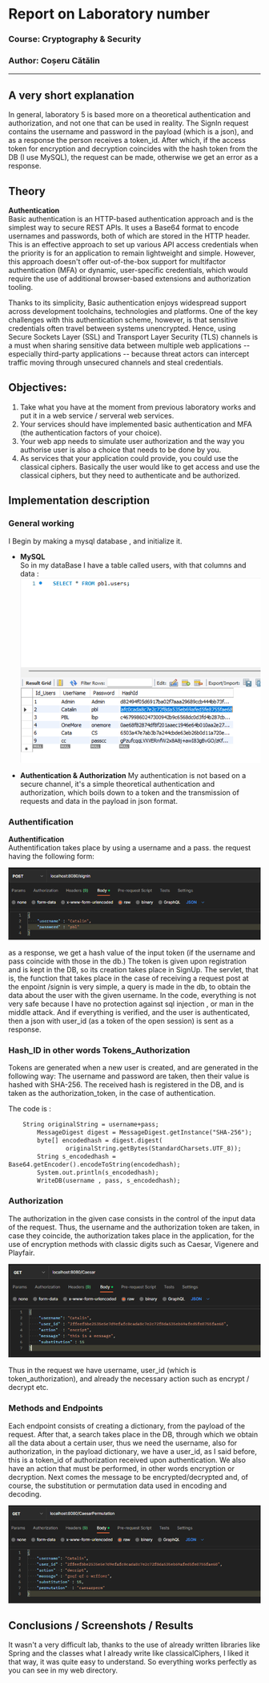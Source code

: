 # Report on Laboratory number 

### Course: Cryptography & Security
### Author: Coșeru Cătălin

----

## A very short explanation
In general, laboratory 5 is based more on a theoretical authentication and authorization, and not one that can be used in reality. The SignIn request contains the username and password in the payload (which is a json), and as a response the person receives a token_id. After which, if the access token for encryption and decryption coincides with the hash token from the DB (I use MySQL), the request can be made, otherwise we get an error as a response.
## Theory
**Authentication**\
Basic authentication is an HTTP-based authentication approach and is the simplest way to secure REST APIs. It uses a Base64 format to encode usernames and passwords, both of which are stored in the HTTP header. This is an effective approach to set up various API access credentials when the priority is for an application to remain lightweight and simple. However, this approach doesn't offer out-of-the-box support for multifactor authentication (MFA) or dynamic, user-specific credentials, which would require the use of additional browser-based extensions and authorization tooling.

Thanks to its simplicity, Basic authentication enjoys widespread support across development toolchains, technologies and platforms. One of the key challenges with this authentication scheme, however, is that sensitive credentials often travel between systems unencrypted. Hence, using Secure Sockets Layer (SSL) and Transport Layer Security (TLS) channels is a must when sharing sensitive data between multiple web applications -- especially third-party applications -- because threat actors can intercept traffic moving through unsecured channels and steal credentials.

## Objectives:
1. Take what you have at the moment from previous laboratory works and put it in a web service / serveral web services.
2. Your services should have implemented basic authentication and MFA (the authentication factors of your choice).
3. Your web app needs to simulate user authorization and the way you authorise user is also a choice that needs to be done by you.
4. As services that your application could provide, you could use the classical ciphers. Basically the user would like to get access and use the classical ciphers, but they need to authenticate and be authorized.

## Implementation description

### General working

I Begin by making a mysql database , and initialize it.

* **MySQL**\
    So in my dataBase I have a table called users, with that columns and data :
  ![img.png](../Images_Screens/img_2.png)


* **Authentication & Authorization**
  My authentication is not based on a secure channel, it's a simple theoretical authentication and authorization, which boils down to a token and the transmission of requests and data in the payload in json format.

### Authentification

**Authentification**\
Authentification takes place by using a username and a pass. the request having the following form:

![img.png](../Images_Screens/img_3.png)

as a response, we get a hash value of the input token (if the username and pass coincide with those in the db.) The token is given upon registration and is kept in the DB, so its creation takes place in SignUp. 
The servlet, that is, the function that takes place in the case of receiving a request post at the enpoint /signin is very simple, a query is made in the db, to obtain the data about the user with the given username. 
In the code, everything is not very safe because I have no protection against sql injection , or man in the middle attack. 
And if everything is verified, and the user is authenticated, then a json with user_id (as a token of the open session) is sent as a response.

### Hash_ID in other words Tokens_Authorization

Tokens are generated when a new user is created, and are generated in the following way:
The username and password are taken, then their value is hashed with SHA-256. The received hash is registered in the DB, and is taken as the authorization_token, in the case of authentication.

The code is :
```
    String originalString = username+pass;
		MessageDigest digest = MessageDigest.getInstance("SHA-256");
		byte[] encodedhash = digest.digest(
				originalString.getBytes(StandardCharsets.UTF_8));
		String s_encodedhash = Base64.getEncoder().encodeToString(encodedhash);
		System.out.println(s_encodedhash);
		WriteDB(username , pass, s_encodedhash);
```

### Authorization 

The authorization in the given case consists in the control of the input data of the request. Thus, the username and the authorization token are taken, in case they coincide, the authorization takes place in the application, for the use of encryption methods with classic digits such as Caesar, Vigenere and Playfair.
    
![img.png](../Images_Screens/img_4.png)

Thus in the request we have username, user_id (which is token_authorization), and already the necessary action such as encrypt / decrypt etc.



### Methods and Endpoints

Each endpoint consists of creating a dictionary, from the payload of the request. After that, a search takes place in the DB, through which we obtain all the data about a certain user, thus we need the username, also for authorization, in the payload dictionary, we have a user_id, as I said before, this is a token_id of authorization received upon authentication. We also have an action that must be performed, in other words encryption or decryption. Next comes the message to be encrypted/decrypted and, of course, the substitution or permutation data used in encoding and decoding.

![img.png](../Images_Screens/img_5.png)

## Conclusions / Screenshots / Results
It wasn't a very difficult lab, thanks to the use of already written libraries like Spring and the classes what I already write like classicalCiphers, I liked it that way, it was quite easy to understand.
So everything works perfectly as you can see in my web directory.
